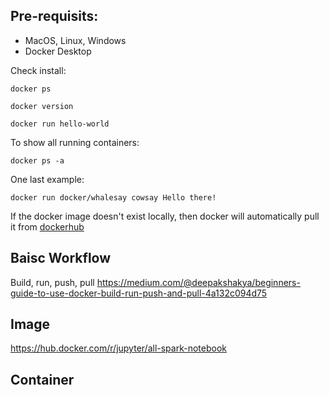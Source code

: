 ## Pre-requisits:

- MacOS, Linux, Windows
- Docker Desktop

Check install:

```
docker ps 
```
```
docker version
```
```
docker run hello-world
```
To show all running containers:
```
docker ps -a
```
One last example:
```
docker run docker/whalesay cowsay Hello there!
```
If the docker image doesn't exist locally, then docker will automatically pull it from [dockerhub](https://hub.docker.com/)

## Baisc Workflow

Build, run, push, pull
https://medium.com/@deepakshakya/beginners-guide-to-use-docker-build-run-push-and-pull-4a132c094d75

## Image

https://hub.docker.com/r/jupyter/all-spark-notebook

## Container


